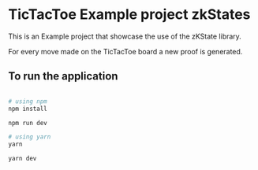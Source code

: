 # TicTacToe Example project zkStates

This is an Example project that showcase the use of the zKState library.

For every move made on the TicTacToe board a new proof is generated.

## To run the application

```sh

# using npm
npm install

npm run dev

# using yarn
yarn 

yarn dev

```

